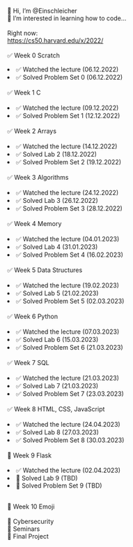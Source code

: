 👋 Hi, I’m @Einschleicher<br>
👀 I’m interested in learning how to code...<br>
<br>
Right now:<br>
https://cs50.harvard.edu/x/2022/<br>
<br>
✅ Week 0 Scratch<br>
<li>✅ Watched the lecture (06.12.2022)</li>
<li>✅ Solved Problem Set 0 (06.12.2022)</li><br>
✅ Week 1 C<br><br>
<li>✅ Watched the lecture (09.12.2022)</li>
<li>✅ Solved Problem Set 1 (12.12.2022)</li><br>
✅ Week 2 Arrays<br><br>
<li>✅ Watched the lecture (14.12.2022)</li>
<li>✅ Solved Lab 2 (18.12.2022)</li>
<li>✅ Solved Problem Set 2 (19.12.2022)</li><br>
✅ Week 3 Algorithms<br><br>
<li>✅ Watched the lecture (24.12.2022)</li>
<li>✅ Solved Lab 3 (26.12.2022)</li>
<li>✅ Solved Problem Set 3 (28.12.2022)</li><br>
✅ Week 4 Memory<br><br>
<li>✅ Watched the lecture (04.01.2023)</li>
<li>✅ Solved Lab 4 (31.01.2023)</li>
<li>✅ Solved Problem Set 4 (16.02.2023)</li><br>
✅ Week 5 Data Structures<br><br>
<li>✅ Watched the lecture (19.02.2023)</li>
<li>✅ Solved Lab 5 (21.02.2023)</li>
<li>✅ Solved Problem Set 5 (02.03.2023)</li><br>
✅ Week 6 Python<br><br>
<li>✅ Watched the lecture (07.03.2023)</li>
<li>✅ Solved Lab 6 (15.03.2023)</li>
<li>✅ Solved Problem Set 6 (21.03.2023)</li><br>
✅ Week 7 SQL<br><br>
<li>✅ Watched the lecture (21.03.2023)</li>
<li>✅ Solved Lab 7 (21.03.2023)</li>
<li>✅ Solved Problem Set 7 (23.03.2023)</li><br>
✅ Week 8 HTML, CSS, JavaScript<br><br>
<li>✅ Watched the lecture (24.04.2023)</li>
<li>✅ Solved Lab 8 (27.03.2023)</li>
<li>✅ Solved Problem Set 8 (30.03.2023)</li><br>
🔲 Week 9 Flask<br><br>
<li>✅ Watched the lecture (02.04.2023)</li>
<li>🔲 Solved Lab 9 (TBD)</li>
<li>🔲 Solved Problem Set 9 (TBD)</li><br>

🔲 Week 10 Emoji<br>
<br>
🔲 Cybersecurity<br>
🔲 Seminars<br>
🔲 Final Project<br>
<!---
Einschleicher/Einschleicher is a ✨ special ✨ repository because its `README.md` (this file) appears on your GitHub profile.
You can click the Preview link to take a look at your changes.
--->
